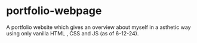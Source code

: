 # portfolio-webpage
A portfolio website which gives an overview about myself in a asthetic way using only vanilla HTML , CSS and JS (as of 6-12-24). 
